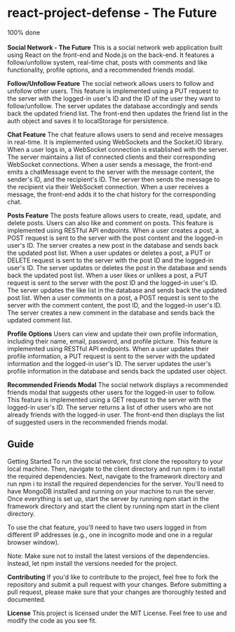 # react-project-defense - The Future
100% done
<br></br>
**Social Network - The Future**
This is a social network web application built using React on the front-end and Node.js on the back-end. It features a follow/unfollow system, real-time chat, posts with comments and like functionality, profile options, and a recommended friends modal.

**Follow/Unfollow Feature**
The social network allows users to follow and unfollow other users. This feature is implemented using a PUT request to the server with the logged-in user's ID and the ID of the user they want to follow/unfollow. The server updates the database accordingly and sends back the updated friend list. The front-end then updates the friend list in the auth object and saves it to localStorage for persistence.

**Chat Feature**
The chat feature allows users to send and receive messages in real-time. It is implemented using WebSockets and the Socket.IO library. When a user logs in, a WebSocket connection is established with the server. The server maintains a list of connected clients and their corresponding WebSocket connections. When a user sends a message, the front-end emits a chatMessage event to the server with the message content, the sender's ID, and the recipient's ID. The server then sends the message to the recipient via their WebSocket connection. When a user receives a message, the front-end adds it to the chat history for the corresponding chat.

**Posts Feature**
The posts feature allows users to create, read, update, and delete posts. Users can also like and comment on posts. This feature is implemented using RESTful API endpoints. When a user creates a post, a POST request is sent to the server with the post content and the logged-in user's ID. The server creates a new post in the database and sends back the updated post list. When a user updates or deletes a post, a PUT or DELETE request is sent to the server with the post ID and the logged-in user's ID. The server updates or deletes the post in the database and sends back the updated post list. When a user likes or unlikes a post, a PUT request is sent to the server with the post ID and the logged-in user's ID. The server updates the like list in the database and sends back the updated post list. When a user comments on a post, a POST request is sent to the server with the comment content, the post ID, and the logged-in user's ID. The server creates a new comment in the database and sends back the updated comment list.

**Profile Options**
Users can view and update their own profile information, including their name, email, password, and profile picture. This feature is implemented using RESTful API endpoints. When a user updates their profile information, a PUT request is sent to the server with the updated information and the logged-in user's ID. The server updates the user's profile information in the database and sends back the updated user object.

**Recommended Friends Modal**
The social network displays a recommended friends modal that suggests other users for the logged-in user to follow. This feature is implemented using a GET request to the server with the logged-in user's ID. The server returns a list of other users who are not already friends with the logged-in user. The front-end then displays the list of suggested users in the recommended friends modal.

<h2>Guide</h2>
Getting Started
To run the social network, first clone the repository to your local machine. Then, navigate to the client directory and run npm i to install the required dependencies. Next, navigate to the framework directory and run npm i to install the required dependencies for the server. You'll need to have MongoDB installed and running on your machine to run the server. Once everything is set
up, start the server by running npm start in the framework directory and start the client by running npm start in the client directory.

To use the chat feature, you'll need to have two users logged in from different IP addresses (e.g., one in incognito mode and one in a regular browser window).

Note: Make sure not to install the latest versions of the dependencies. Instead, let npm install the versions needed for the project.

**Contributing**
If you'd like to contribute to the project, feel free to fork the repository and submit a pull request with your changes. Before submitting a pull request, please make sure that your changes are thoroughly tested and documented.

**License**
This project is licensed under the MIT License. Feel free to use and modify the code as you see fit.
